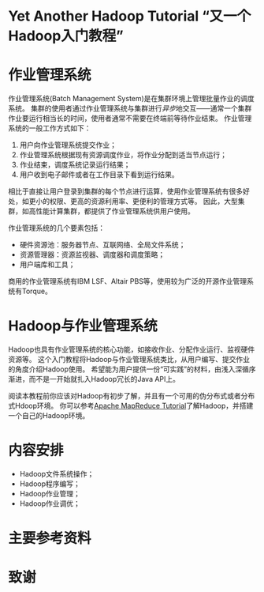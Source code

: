 Yet Another Hadoop Tutorial **“又一个Hadoop入门教程”**
======

作业管理系统
======

作业管理系统(Batch Management System)是在集群环境上管理批量作业的调度系统。
集群的使用者通过作业管理系统与集群进行*异步*地交互——通常一个集群作业要运行相当长的时间，使用者通常不需要在终端前等待作业结束。
作业管理系统的一般工作方式如下：

1. 用户向作业管理系统提交作业；
2. 作业管理系统根据现有资源调度作业，将作业分配到适当节点运行；
3. 作业结束，调度系统记录运行结果；
4. 用户收到电子邮件或者在工作目录下看到运行结果。

相比于直接让用户登录到集群的每个节点进行运算，使用作业管理系统有很多好处，如更小的权限、更高的资源利用率、更便利的管理方式等。
因此，大型集群，如高性能计算集群，都提供了作业管理系统供用户使用。

作业管理系统的几个要素包括：

* 硬件资源池：服务器节点、互联网络、全局文件系统；
* 资源管理器：资源监视器、调度器和调度策略；
* 用户端库和工具；

商用的作业管理系统有IBM LSF、Altair PBS等，使用较为广泛的开源作业管理系统有Torque。

Hadoop与作业管理系统
=======

Hadoop也具有作业管理系统的核心功能，如接收作业、分配作业运行、监视硬件资源等。
这个入门教程将Hadoop与作业管理系统类比，从用户编写、提交作业的角度介绍Hadoop使用。
希望能为用户提供一份“可实践”的材料，由浅入深循序渐进，而不是一开始就扎入Hadoop冗长的Java API上。

阅读本教程前你应该对Hadoop有初步了解，并且有一个可用的伪分布式或者分布式Hdoop环境。
你可以参考[Apache MapReduce Tutorial](http://hadoop.apache.org/docs/r1.2.1/mapred_tutorial.html)了解Hadoop，并搭建一个自己的Hadoop环境。

内容安排
======
* Hadoop文件系统操作；
* Hadoop程序编写；
* Hadoop作业管理；
* Hadoop作业调优；

主要参考资料
======

致谢
======
